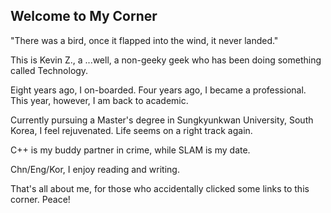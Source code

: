 ## Welcome to My Corner

"There was a bird, once it flapped into the wind, it never landed."

This is Kevin Z., a ...well, a non-geeky geek who has been doing something called Technology. 

Eight years ago, I on-boarded.  Four years ago, I became a professional.  This year, however, I am back to academic.

Currently pursuing a Master's degree in Sungkyunkwan University, South Korea, I feel rejuvenated.  Life seems on a right track again.

C++ is my buddy partner in crime, while SLAM is my date.

Chn/Eng/Kor, I enjoy reading and writing.

That's all about me, for those who accidentally clicked some links to this corner.  Peace!
